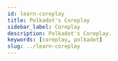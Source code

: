```yaml
---
id: learn-coreplay
title: Polkadot's Coreplay
sidebar_label: Coreplay
description: Polkadot's Coreplay.
keywords: [coreplay, polkadot]
slug: ../learn-coreplay
---
```

